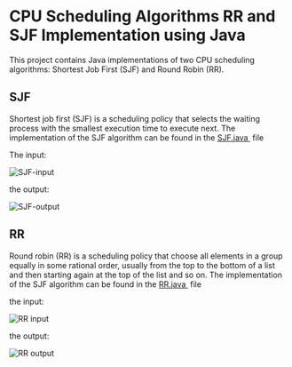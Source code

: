 # CPU Scheduling Algorithms RR and SJF Implementation using Java
This project contains Java implementations of two CPU scheduling algorithms: Shortest Job First (SJF) and Round Robin (RR).
## SJF
Shortest job first (SJF) is a scheduling policy that selects the waiting process with the smallest execution time to execute next.
 The implementation of the SJF algorithm can be found in the <a href="https://github.com/Ayman1255/OS-algorithms/blob/main/SJF/SJF.java" target="_blank"> SJF.java </a> file
 
The input:


![SJF-input](https://user-images.githubusercontent.com/128180159/226022987-3f0de0ba-e666-495c-a905-e665a6929dee.png)



 the output:
 
 
 ![SJF-output](https://user-images.githubusercontent.com/128180159/226023341-5d59b31b-b4b2-4b6a-93d7-d6ecb76479c5.png)
 
 
 ## RR
 Round robin (RR) is a scheduling policy that choose all elements in a group equally in some rational order,
 usually from the top to the bottom of a list and then starting again at the top of the list and so on.
 The implementation of the SJF algorithm can be found in the <a href=" https://github.com/Ayman1255/OS-algorithms/blob/main/RR/RR.java" target="_blank"> RR.java </a> file
 
 the input:
 
 
 ![RR input](https://user-images.githubusercontent.com/128180159/226023599-04f1ecd0-41dd-4aff-a61b-59f897b8b9ec.png)

 the output:
 
 
 ![RR output](https://user-images.githubusercontent.com/128180159/226023674-3ef59c0f-d9e5-4426-8b02-b6da1bf44d5c.png)

